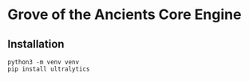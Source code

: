 # Grove of the Ancients Core Engine


## Installation

    python3 -m venv venv
    pip install ultralytics